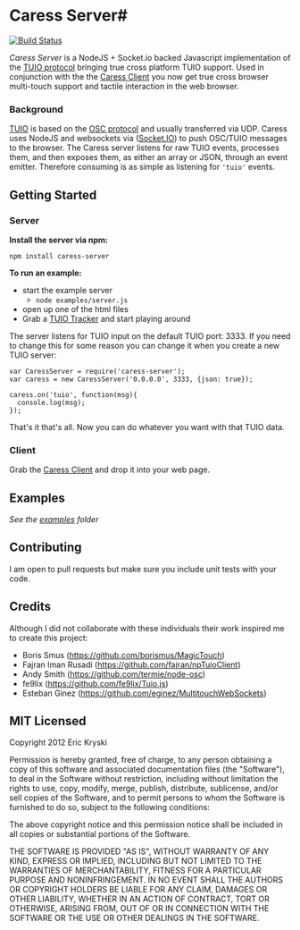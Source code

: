 # Caress Server#

[![Build Status](https://travis-ci.org/ekryski/caress-server.svg?branch=master)](https://travis-ci.org/ekryski/caress-server)

*Caress Server* is a NodeJS + Socket.io backed Javascript implementation of the [TUIO protocol](http://www.tuio.org) bringing true cross platform TUIO support. Used in conjunction with the the [Caress Client](https://github.com/ekryski/caress-client/) you now get true cross browser multi-touch support and tactile interaction in the web browser.

### Background ###
[TUIO](http://tuio.org/) is based on the [OSC protocol](http://opensoundcontrol.org/) and usually transferred via UDP. Caress uses NodeJS and websockets via ([Socket.IO](http://socket.io/)) to push OSC/TUIO messages to the browser. The Caress server listens for raw TUIO events, processes them, and then exposes them, as either an array or JSON, through an event emitter. Therefore consuming is as simple as listening for `'tuio'` events.

## Getting Started
### Server
**Install the server via npm:**

    npm install caress-server

**To run an example:**

* start the example server
    * `node examples/server.js`
* open up one of the html files
* Grab a [TUIO Tracker](http://tuio.org/?software) and start playing around


The server listens for TUIO input on the default TUIO port: 3333. If you need to change this for some reason you can change it when you create a new TUIO server:

    var CaressServer = require('caress-server');
    var caress = new CaressServer('0.0.0.0', 3333, {json: true});

    caress.on('tuio', function(msg){
      console.log(msg);
    });

That's it that's all. Now you can do whatever you want with that TUIO data.

### Client
Grab the [Caress Client](https://github.com/ekryski/caress-client/) and drop it into your web page.

## Examples
_See the [examples](https://github.com/ekryski/Caress/tree/master/examples) folder_

## Contributing
I am open to pull requests but make sure you include unit tests with your code.

## Credits
Although I did not collaborate with these individuals their work inspired me to create this project:

* Boris Smus (https://github.com/borismus/MagicTouch)
* Fajran Iman Rusadi (https://github.com/fajran/npTuioClient)
* Andy Smith (https://github.com/termie/node-osc)
* fe9lix (https://github.com/fe9lix/Tuio.js)
* Esteban Ginez (https://github.com/eginez/MultitouchWebSockets)

## MIT Licensed
Copyright 2012 Eric Kryski

Permission is hereby granted, free of charge, to any person obtaining
a copy of this software and associated documentation files (the
"Software"), to deal in the Software without restriction, including
without limitation the rights to use, copy, modify, merge, publish,
distribute, sublicense, and/or sell copies of the Software, and to
permit persons to whom the Software is furnished to do so, subject to
the following conditions:

The above copyright notice and this permission notice shall be
included in all copies or substantial portions of the Software.

THE SOFTWARE IS PROVIDED "AS IS", WITHOUT WARRANTY OF ANY KIND,
EXPRESS OR IMPLIED, INCLUDING BUT NOT LIMITED TO THE WARRANTIES OF
MERCHANTABILITY, FITNESS FOR A PARTICULAR PURPOSE AND
NONINFRINGEMENT. IN NO EVENT SHALL THE AUTHORS OR COPYRIGHT HOLDERS BE
LIABLE FOR ANY CLAIM, DAMAGES OR OTHER LIABILITY, WHETHER IN AN ACTION
OF CONTRACT, TORT OR OTHERWISE, ARISING FROM, OUT OF OR IN CONNECTION
WITH THE SOFTWARE OR THE USE OR OTHER DEALINGS IN THE SOFTWARE.
